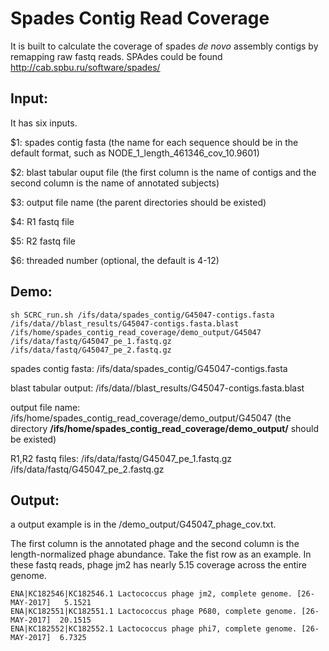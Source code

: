  # Spades Contig Read Coverage
It is built to calculate the coverage of spades *de novo* assembly contigs by remapping raw fastq reads. SPAdes could be found http://cab.spbu.ru/software/spades/


## Input:
It has six inputs.

$1: spades contig fasta (the name for each sequence should be in the default format, such as NODE_1_length_461346_cov_10.9601) 

$2: blast tabular ouput file (the first column is the name of contigs and the second column is the name of annotated subjects)

$3: output file name (the  parent directories should be existed)

$4: R1 fastq file

$5: R2 fastq file

$6: threaded number (optional, the default is 4-12)

## Demo:
```{bash eval=FALSE}
sh SCRC_run.sh /ifs/data/spades_contig/G45047-contigs.fasta  /ifs/data//blast_results/G45047-contigs.fasta.blast  /ifs/home/spades_contig_read_coverage/demo_output/G45047  /ifs/data/fastq/G45047_pe_1.fastq.gz  /ifs/data/fastq/G45047_pe_2.fastq.gz
```
spades contig fasta: /ifs/data/spades_contig/G45047-contigs.fasta 

blast tabular output: /ifs/data//blast_results/G45047-contigs.fasta.blast  

output file name: /ifs/home/spades_contig_read_coverage/demo_output/G45047 (the directory __/ifs/home/spades_contig_read_coverage/demo_output/__ should be existed)

R1,R2 fastq files:  /ifs/data/fastq/G45047_pe_1.fastq.gz     /ifs/data/fastq/G45047_pe_2.fastq.gz
## Output:
a output example is in the /demo_output/G45047_phage_cov.txt.

The first column is the annotated phage and the second column is the length-normalized phage abundance. Take the fist row as an example. In these fastq reads, phage jm2 has nearly 5.15 coverage across the entire genome.
```
ENA|KC182546|KC182546.1 Lactococcus phage jm2, complete genome. [26-MAY-2017]   5.1521
ENA|KC182551|KC182551.1 Lactococcus phage P680, complete genome. [26-MAY-2017]  20.1515
ENA|KC182552|KC182552.1 Lactococcus phage phi7, complete genome. [26-MAY-2017]  6.7325
```

